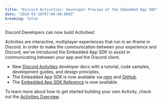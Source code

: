 ```yaml
---
title: "Discord Activities: Developer Preview of the Embedded App SDK"
date: "2024-03-18T07:00:00.000Z"
breaking: false
---
```


Discord Developers can now build Activities!

Activities are interactive, multiplayer experiences that run in an iframe in Discord. In order to make the communication between your experience and Discord, we've introduced the Embedded App SDK to assist in communicating between your app and the Discord client.

* New [Discord Activities](#DOCS_ACTIVITIES_OVERVIEW) developer docs with a tutorial, code samples, development guides, and design principles.
* The Embedded App SDK is now available via [npm](https://npmjs.com/package/@discord/embedded-app-sdk) and [GitHub](http://github.com/discord/embedded-app-sdk).
* The [Embedded App SDK Reference](#DOCS_DEVELOPER_TOOLS_EMBEDDED_APP_SDK) is now available.

To learn more about how to get started building your own Activity, check out the [Activities Overview](#DOCS_ACTIVITIES_OVERVIEW).
